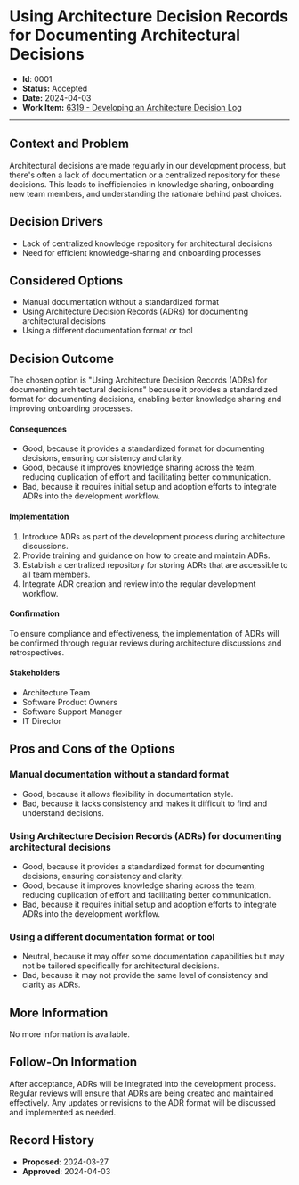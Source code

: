 # Using Architecture Decision Records for Documenting Architectural Decisions

- **Id**: 0001
- **Status:** Accepted
- **Date:** 2024-04-03
- **Work Item:** [6319 - Developing an Architecture Decision Log](https://dev.azure.com)

---

## Context and Problem

Architectural decisions are made regularly in our development process, but there's often a lack of documentation or a centralized repository for these decisions. This leads to inefficiencies in knowledge sharing, onboarding new team members, and understanding the rationale behind past choices.

## Decision Drivers

- Lack of centralized knowledge repository for architectural decisions
- Need for efficient knowledge-sharing and onboarding processes

## Considered Options

- Manual documentation without a standardized format
- Using Architecture Decision Records (ADRs) for documenting architectural decisions
- Using a different documentation format or tool

## Decision Outcome

The chosen option is "Using Architecture Decision Records (ADRs) for documenting architectural decisions" because it provides a standardized format for documenting decisions, enabling better knowledge sharing and improving onboarding processes.

#### Consequences

- Good, because it provides a standardized format for documenting decisions, ensuring consistency and clarity.
- Good, because it improves knowledge sharing across the team, reducing duplication of effort and facilitating better communication.
- Bad, because it requires initial setup and adoption efforts to integrate ADRs into the development workflow.

#### Implementation

1. Introduce ADRs as part of the development process during architecture discussions.
2. Provide training and guidance on how to create and maintain ADRs.
3. Establish a centralized repository for storing ADRs that are accessible to all team members.
4. Integrate ADR creation and review into the regular development workflow.

#### Confirmation

To ensure compliance and effectiveness, the implementation of ADRs will be confirmed through regular reviews during architecture discussions and retrospectives.

#### Stakeholders

- Architecture Team
- Software Product Owners
- Software Support Manager
- IT Director

## Pros and Cons of the Options

### Manual documentation without a standard format

- Good, because it allows flexibility in documentation style.
- Bad, because it lacks consistency and makes it difficult to find and understand decisions.

### Using Architecture Decision Records (ADRs) for documenting architectural decisions

- Good, because it provides a standardized format for documenting decisions, ensuring consistency and clarity.
- Good, because it improves knowledge sharing across the team, reducing duplication of effort and facilitating better communication.
- Bad, because it requires initial setup and adoption efforts to integrate ADRs into the development workflow.

### Using a different documentation format or tool

- Neutral, because it may offer some documentation capabilities but may not be tailored specifically for architectural decisions.
- Bad, because it may not provide the same level of consistency and clarity as ADRs.

## More Information

No more information is available.

## Follow-On Information

After acceptance, ADRs will be integrated into the development process. Regular reviews will ensure that ADRs are being created and maintained effectively. Any updates or revisions to the ADR format will be discussed and implemented as needed.

## Record History

* **Proposed**: 2024-03-27
* **Approved**: 2024-04-03